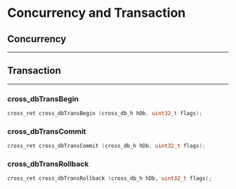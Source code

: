 # Concurrency and Transaction

## Concurrency
-------------------------------------------------------------------------------

## Transaction
-------------------------------------------------------------------------------

### cross_dbTransBegin
```c
cross_ret cross_dbTransBegin (cross_db_h hDb, uint32_t flags);
```

### cross_dbTransCommit
```c
cross_ret cross_dbTransCommit (cross_db_h hDb, uint32_t flags);
```

### cross_dbTransRollback
```c
cross_ret cross_dbTransRollback (cross_db_h hDb, uint32_t flags);
```
